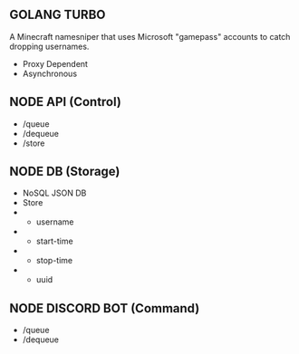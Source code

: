 ## GOLANG TURBO 
A Minecraft namesniper that uses Microsoft "gamepass" accounts to catch dropping usernames.
- Proxy Dependent
- Asynchronous

## NODE API (Control)
- /queue
- /dequeue
- /store

## NODE DB (Storage)
- NoSQL JSON DB
- Store
- - username
- - start-time
- - stop-time
- - uuid

## NODE DISCORD BOT (Command)
- /queue
- /dequeue
